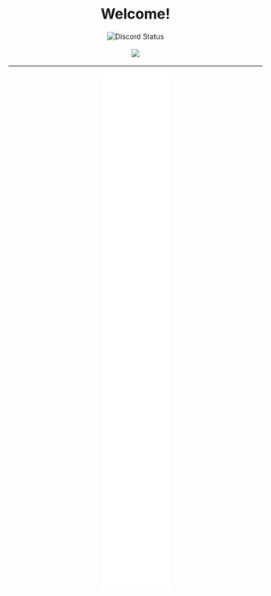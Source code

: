 <p>
  <h1 align="center"><b>Welcome!</b></h1>
</p>
 
<p align="center">
  <img alt="Discord Status" src="https://discord.c99.nl/widget/theme-4/319393114815070208.png" />
  <br>
  </br>
  <img src ="https://komarev.com/ghpvc/?username=Ni1kko&color=blue">
  </br>
</p>

---
 
<div align = "center">
 <picture>
 <img src ="github-metrics.svg" alt = "Well this is embarrassing, Failed to load content. Try F5 to refresh">
 </picture>
</div>
